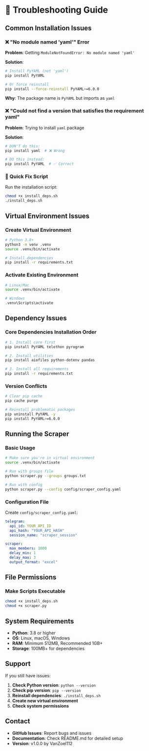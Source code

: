 # 🔧 Troubleshooting Guide

## Common Installation Issues

### ❌ "No module named 'yaml'" Error

**Problem**: Getting `ModuleNotFoundError: No module named 'yaml'`

**Solution**:
```bash
# Install PyYAML (not 'yaml')
pip install PyYAML

# Or force reinstall
pip install --force-reinstall PyYAML>=6.0.0
```

**Why**: The package name is `PyYAML` but imports as `yaml`

### ❌ "Could not find a version that satisfies the requirement yaml"

**Problem**: Trying to install `yaml` package

**Solution**:
```bash
# DON'T do this:
pip install yaml  # ❌ Wrong

# DO this instead:
pip install PyYAML  # ✅ Correct
```

### 🚀 Quick Fix Script

Run the installation script:
```bash
chmod +x install_deps.sh
./install_deps.sh
```

## Virtual Environment Issues

### Create Virtual Environment
```bash
# Python 3.8+
python3 -m venv .venv
source .venv/bin/activate

# Install dependencies
pip install -r requirements.txt
```

### Activate Existing Environment
```bash
# Linux/Mac
source .venv/bin/activate

# Windows
.venv\Scripts\activate
```

## Dependency Issues

### Core Dependencies Installation Order
```bash
# 1. Install core first
pip install PyYAML telethon pyrogram

# 2. Install utilities
pip install aiofiles python-dotenv pandas

# 3. Install all requirements
pip install -r requirements.txt
```

### Version Conflicts
```bash
# Clear pip cache
pip cache purge

# Reinstall problematic packages
pip uninstall PyYAML -y
pip install PyYAML>=6.0.0
```

## Running the Scraper

### Basic Usage
```bash
# Make sure you're in virtual environment
source .venv/bin/activate

# Run with groups file
python scraper.py --groups groups.txt

# Run with config
python scraper.py --config config/scraper_config.yaml
```

### Configuration File
Create `config/scraper_config.yaml`:
```yaml
telegram:
  api_id: YOUR_API_ID
  api_hash: "YOUR_API_HASH"
  session_name: "scraper_session"

scraper:
  max_members: 1000
  delay_min: 1
  delay_max: 3
  output_format: "excel"
```

## File Permissions

### Make Scripts Executable
```bash
chmod +x install_deps.sh
chmod +x scraper.py
```

## System Requirements

- **Python**: 3.8 or higher
- **OS**: Linux, macOS, Windows
- **RAM**: Minimum 512MB, Recommended 1GB+
- **Storage**: 100MB+ for dependencies

## Support

If you still have issues:

1. **Check Python version**: `python --version`
2. **Check pip version**: `pip --version`
3. **Reinstall dependencies**: `./install_deps.sh`
4. **Create new virtual environment**
5. **Check system permissions**

## Contact

- **GitHub Issues**: Report bugs and issues
- **Documentation**: Check README.md for detailed setup
- **Version**: v1.0.0 by VanZoel112